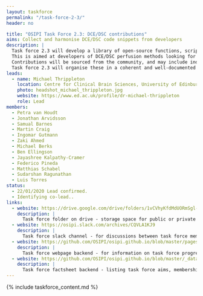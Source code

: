 ```yaml
---
layout: taskforce
permalink: "/task-force-2-3/"
header: no

title: "OSIPI Task Force 2.3: DCE/DSC contributions"
aims: Collect and harmonise DCE/DSC code snippets from developers
description: |
  Task force 2.3 will develop a library of open-source functions, scripts and pipelines for DCE/DSC perfusion imaging analysis. 
  This is aimed at developers of DCE/DSC perfusion methods looking for specific functionality or development templates, or who want to share their own in-house developments with others. 
  Contributions will be sourced from the community, and may include individual functions and more complete pipelines in various programming languages. 
  Task force 2.3 will organise these in a coherent and well-documented library structure as defined by task force 2.1, then identify and develop any missing functionality. 
leads:
  - name: Michael Thrippleton
    location: Centre for Clinical Brain Sciences, University of Edinburgh, UK
    photo: headshot_michael_thrippleton.jpg
    website: https://www.ed.ac.uk/profile/dr-michael-thrippleton
    role: Lead
members:
  - Petra van Houdt
  - Jonathan Arvidsson
  - Samual Barnes
  - Martin Craig
  - Ingomar Gutmann
  - Zaki Ahmed
  - Michael Berks
  - Ben Ellingson
  - Jayashree Kalpathy-Cramer
  - Federico Pineda
  - Matthias Schabel
  - Sudarshan Ragunathan
  - Luis Torres
status:
  - 22/01/2020 Lead confirmed.
  - Identifying co-lead..
links:
  - website: https://drive.google.com/drive/folders/1vCVhyKfdMdUORmSgl-M7Du71qDjsRurc
    description: |
      Task force folder on drive - storage space for public or private documents developed by the task force.
  - website: https://osipi.slack.com/archives/CQVLA1KJ9
    description: |
      Task force slack channel - for discussions between task force members.
  - website: https://github.com/OSIPI/osipi.github.io/blob/master/pages/pages-root-folder/task-force-2-3.md
    description: |
      Task force webpage backend - for information on task force progress and links to public resources.
  - website: https://github.com/OSIPI/osipi.github.io/blob/master/_data/tf/tf_2_3.yml
    description: |
      Task force factsheet backend - listing task force aims, membership, status, etc.
---
```


{% include taskforce_content.md %}
